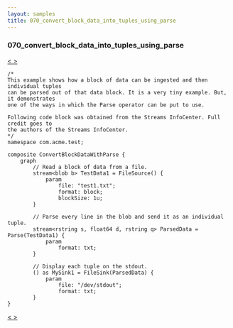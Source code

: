 ```yaml
---
layout: samples
title: 070_convert_block_data_into_tuples_using_parse
---
```


### 070_convert_block_data_into_tuples_using_parse

<div class="sampleNav"><a class="button" href="../069_changing_map_value_during_iteration_ChangeCollectionValue.spl/"> < </a><a class="button" href="../071_java_native_functions_JavaNativeFunctions.spl/"> > </a>
</div>

~~~~~~
/*
This example shows how a block of data can be ingested and then individual tuples
can be parsed out of that data block. It is a very tiny example. But, it demonstrates
one of the ways in which the Parse operator can be put to use.

Following code block was obtained from the Streams InfoCenter. Full credit goes to
the authors of the Streams InfoCenter. 
*/
namespace com.acme.test;

composite ConvertBlockDataWithParse {
	graph
		// Read a block of data from a file.
		stream<blob b> TestData1 = FileSource() {
			param
				file: "test1.txt";
				format: block;
				blockSize: 1u;
		}
		
		// Parse every line in the blob and send it as an individual tuple.
		stream<rstring s, float64 d, rstring q> ParsedData = Parse(TestData1) {
			param
				format: txt;
		}
		
		// Display each tuple on the stdout.
		() as MySink1 = FileSink(ParsedData) {
			param
				file: "/dev/stdout";
				format: txt;
		}
}

~~~~~~

<div class="sampleNav"><a class="button" href="../069_changing_map_value_during_iteration_ChangeCollectionValue.spl/"> < </a><a class="button" href="../071_java_native_functions_JavaNativeFunctions.spl/"> > </a>
</div>

